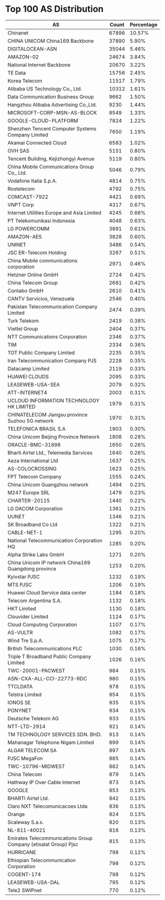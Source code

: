 # Top 100 AS Distribution
| AS | Count | Percentage |
|----|----|----|
| Chinanet | 67896 | 10.57% |
| CHINA UNICOM China169 Backbone | 37890 | 5.90% |
| DIGITALOCEAN-ASN | 35044 | 5.46% |
| AMAZON-02 | 24674 | 3.84% |
| National Internet Backbone | 20670 | 3.22% |
| TE Data | 15756 | 2.45% |
| Korea Telecom | 11517 | 1.79% |
| Alibaba US Technology Co., Ltd. | 10312 | 1.61% |
| Data Communication Business Group | 9662 | 1.50% |
| Hangzhou Alibaba Advertising Co.,Ltd. | 9230 | 1.44% |
| MICROSOFT-CORP-MSN-AS-BLOCK | 8549 | 1.33% |
| GOOGLE-CLOUD-PLATFORM | 7824 | 1.22% |
| Shenzhen Tencent Computer Systems Company Limited | 7650 | 1.19% |
| Akamai Connected Cloud | 6583 | 1.02% |
| OVH SAS | 5151 | 0.80% |
| Tencent Building, Kejizhongyi Avenue | 5119 | 0.80% |
| China Mobile Communications Group Co., Ltd. | 5046 | 0.79% |
| Vodafone Italia S.p.A. | 4814 | 0.75% |
| Rostelecom | 4792 | 0.75% |
| COMCAST-7922 | 4421 | 0.69% |
| VNPT Corp | 4317 | 0.67% |
| Internet Utilities Europe and Asia Limited | 4245 | 0.66% |
| PT Telekomunikasi Indonesia | 4048 | 0.63% |
| LG POWERCOMM | 3891 | 0.61% |
| AMAZON-AES | 3828 | 0.60% |
| UNINET | 3486 | 0.54% |
| JSC ER-Telecom Holding | 3267 | 0.51% |
| China Mobile communications corporation | 2971 | 0.46% |
| Hetzner Online GmbH | 2724 | 0.42% |
| China Telecom Group | 2681 | 0.42% |
| Contabo GmbH | 2610 | 0.41% |
| CANTV Servicios, Venezuela | 2546 | 0.40% |
| Pakistan Telecommunication Company Limited | 2474 | 0.39% |
| Turk Telekom | 2419 | 0.38% |
| Viettel Group | 2404 | 0.37% |
| NTT Communications Corporation | 2346 | 0.37% |
| TIM | 2334 | 0.36% |
| TOT Public Company Limited | 2235 | 0.35% |
| Iran Telecommunication Company PJS | 2228 | 0.35% |
| Datacamp Limited | 2119 | 0.33% |
| HUAWEI CLOUDS | 2095 | 0.33% |
| LEASEWEB-USA-SEA | 2079 | 0.32% |
| ATT-INTERNET4 | 2003 | 0.31% |
| UCLOUD INFORMATION TECHNOLOGY HK LIMITED | 1979 | 0.31% |
| CHINATELECOM Jiangsu province Suzhou 5G network | 1970 | 0.31% |
| TELEFONICA BRASIL S.A | 1903 | 0.30% |
| China Unicom Beijing Province Network | 1808 | 0.28% |
| ORACLE-BMC-31898 | 1650 | 0.26% |
| Bharti Airtel Ltd., Telemedia Services | 1640 | 0.26% |
| Aeza International Ltd | 1637 | 0.25% |
| AS-COLOCROSSING | 1623 | 0.25% |
| FPT Telecom Company | 1555 | 0.24% |
| China Unicom Guangzhou network | 1494 | 0.23% |
| M247 Europe SRL | 1479 | 0.23% |
| CHARTER-20115 | 1440 | 0.22% |
| LG DACOM Corporation | 1361 | 0.21% |
| UUNET | 1346 | 0.21% |
| SK Broadband Co Ltd | 1322 | 0.21% |
| CABLE-NET-1 | 1295 | 0.20% |
| National Telecommunication Corporation HQ | 1285 | 0.20% |
| Alpha Strike Labs GmbH | 1271 | 0.20% |
| China Unicom IP network China169 Guangdong province | 1253 | 0.20% |
| Kyivstar PJSC | 1232 | 0.19% |
| MTS PJSC | 1206 | 0.19% |
| Huawei Cloud Service data center | 1184 | 0.18% |
| Telecom Argentina S.A. | 1132 | 0.18% |
| HKT Limited | 1130 | 0.18% |
| Clouvider Limited | 1124 | 0.17% |
| Cloud Computing Corporation | 1107 | 0.17% |
| AS-VULTR | 1082 | 0.17% |
| Wind Tre S.p.A. | 1075 | 0.17% |
| British Telecommunications PLC | 1030 | 0.16% |
| Triple T Broadband Public Company Limited | 1026 | 0.16% |
| TWC-20001-PACWEST | 984 | 0.15% |
| ASN-CXA-ALL-CCI-22773-RDC | 980 | 0.15% |
| TTCLDATA | 978 | 0.15% |
| Telstra Limited | 954 | 0.15% |
| IONOS SE | 935 | 0.15% |
| PONYNET | 934 | 0.15% |
| Deutsche Telekom AG | 933 | 0.15% |
| NTT-LTD-2914 | 921 | 0.14% |
| TM TECHNOLOGY SERVICES SDN. BHD. | 913 | 0.14% |
| Mahanagar Telephone Nigam Limited | 899 | 0.14% |
| ALGAR TELECOM SA | 897 | 0.14% |
| PJSC MegaFon | 885 | 0.14% |
| TWC-10796-MIDWEST | 882 | 0.14% |
| China Telecom | 879 | 0.14% |
| Hathway IP Over Cable Internet | 873 | 0.14% |
| GOOGLE | 853 | 0.13% |
| BHARTI Airtel Ltd. | 842 | 0.13% |
| Claro NXT Telecomunicacoes Ltda | 836 | 0.13% |
| Orange | 824 | 0.13% |
| Scaleway S.a.s. | 820 | 0.13% |
| NL-811-40021 | 816 | 0.13% |
| Emirates Telecommunications Group Company (etisalat Group) Pjsc | 815 | 0.13% |
| HURRICANE | 798 | 0.12% |
| Ethiopian Telecommunication Corporation | 798 | 0.12% |
| COGENT-174 | 798 | 0.12% |
| LEASEWEB-USA-DAL | 795 | 0.12% |
| Tele2 SWIPnet | 770 | 0.12% |
